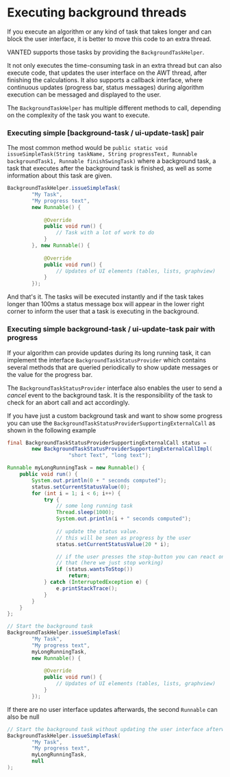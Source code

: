 # Executing background threads

If you execute an algorithm or any kind of task that takes longer and can block the user interface, it is better to move this code to an extra thread.

VANTED supports those tasks by providing the `BackgroundTaskHelper`.

It not only executes the time-consuming task in an extra thread but can also execute code, that updates the user interface on the AWT thread, after finishing the calculations. It also supports a callback interface, where continuous updates (progress bar, status messages) during algorithm execution can be messaged and displayed to the user. 

The `BackgroundTaskHelper` has multiple different methods to call, depending on the complexity of the task you want to execute.

### Executing simple [background-task / ui-update-task] pair

The most common method would be `public static void issueSimpleTask(String taskName, String progressText, Runnable backgroundTask1, Runnable finishSwingTask)` where a background task, a task that executes after the background task is finished, as well as some information about this task are given.


```java
BackgroundTaskHelper.issueSimpleTask(
		"My Task", 
		"My progress text", 
		new Runnable() {
			
			@Override
			public void run() {
				// Task with a lot of work to do
			}
		}, new Runnable() {
			
			@Override
			public void run() {
				// Updates of UI elements (tables, lists, graphview)
			}
		});
```

And that's it. The tasks will be executed instantly and if the task takes longer than 100ms a status message box will appear in the lower right corner to inform the user that a task is executing in the background.

### Executing simple background-task / ui-update-task pair with progress

If your algorithm can provide updates during its long running task, it can implement the interface `BackgroundTaskStatusProvider` which contains several methods that are queried periodically to show update messages or the value for the progress bar.

The `BackgroundTaskStatusProvider` interface also enables the user to send a *cancel* event to the background task. It is the responsibility of the task to check for an abort call and act accordingly.

If you have just a custom background task and want to show some progress you can use the `BackgroundTaskStatusProviderSupportingExternalCall` as shown in the following example

```java
final BackgroundTaskStatusProviderSupportingExternalCall status = 
		new BackgroundTaskStatusProviderSupportingExternalCallImpl(
					"short Text", "long text");

Runnable myLongRunningTask = new Runnable() {
	public void run() {
		System.out.println(0 + " seconds computed");
		status.setCurrentStatusValue(0);
		for (int i = 1; i < 6; i++) {
			try {
				// some long running task
				Thread.sleep(1000);
				System.out.println(i + " seconds computed");
				
				// update the status value.
				// this will be seen as progress by the user
				status.setCurrentStatusValue(20 * i);

				// if the user presses the stop-button you can react on
				// that (here we just stop working)
				if (status.wantsToStop())
					return;
			} catch (InterruptedException e) {
				e.printStackTrace();
			}
		}
	}
};

// Start the background task
BackgroundTaskHelper.issueSimpleTask(
		"My Task", 
		"My progress text", 
		myLongRunningTask, 
		new Runnable() {
			
			@Override
			public void run() {
				// Updates of UI elements (tables, lists, graphview)
			}
		});
```

If there are no user interface updates afterwards, the second `Runnable` can also be null

```java
// Start the background task without updating the user interface afterwards
BackgroundTaskHelper.issueSimpleTask(
		"My Task", 
		"My progress text", 
		myLongRunningTask, 
		null
);
```
